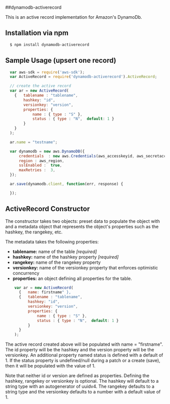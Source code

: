 ##dynamodb-activerecord

This is an active record implementation for Amazon's DynamoDb.

## Installation via npm

``` sh
  $ npm install dynamodb-activerecord
```
## Sample Usage (upsert one record)
``` js
  var aws-sdk = require('aws-sdk');
  var ActiveRecord = require('dynamodb-activerecord').ActiveRecord;

  // create the active record
  var ar = new ActiveRecord(
    {   tablename : "tablename",
        hashkey: "id",
        versionkey: "version",
        properties: {
            name : { type : "S" },
            status : { type : "N",  default: 1 }
        }
    }
  );

  ar.name = "testname";

  var dynamodb = new aws.DynamoDB({
      credentials  : new aws.Credentials(aws_accesskeyid, aws_secretaccesskey),
      region : aws_region,
      sslEnabled :  true,
      maxRetries :  3,
  });

  ar.save(dynamodb.client, function(err, response) {

  });
```

## ActiveRecord Constructor

The constructor takes two objects: preset data to populate the object with and a metadata object that represents the object's properties such as the hashkey, the rangekey, etc.

The metadata takes the following properties:

* __tablename:__ name of the table *[required]*
* __hashkey:__ name of the hashkey property *[required]*
* __rangekey:__ name of the rangekey property
* __versionkey:__ name of the versionkey property that enforces optimistic concurrency
* __properties:__ an object defining all properties for the table.

``` js
    var ar = new ActiveRecord(
      {   name: firstname" },
      {   tablename : "tablename",
          hashkey: "id",
          versionkey: "version",
          properties: {
              name : { type : "S" },
              status : { type : "N",  default: 1 }
          }
      }
    );
```

The active record created above will be populated with name = "firstname".  The id property will be the hashkey and the version property will be the versionkey.
An additional property named status is defined with a default of 1.  If the status property is undefined/null during a patch or a create (save), then it will be
populated with the value of 1.

Note that neither id or version are defined as properties.  Defining the hashkey, rangekey or versionkey is optional.  The hashkey will default to a string type with
an autogenerator of uuidv4.  The rangekey defaults to a string type and the versionkey defaults to a number with a default value of 1.


